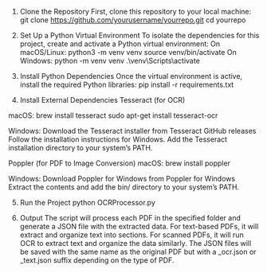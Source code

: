 1. Clone the Repository
First, clone this repository to your local machine:
git clone https://github.com/yourusername/yourrepo.git
cd yourrepo

2. Set Up a Python Virtual Environment
To isolate the dependencies for this project, create and activate a Python virtual environment:
On macOS/Linux:
python3 -m venv venv
source venv/bin/activate
On Windows:
python -m venv venv
.\venv\Scripts\activate

3. Install Python Dependencies
Once the virtual environment is active, install the required Python libraries:
pip install -r requirements.txt

4. Install External Dependencies
Tesseract (for OCR)

macOS:
brew install tesseract
sudo apt-get install tesseract-ocr

Windows:
Download the Tesseract installer from Tesseract GitHub releases
Follow the installation instructions for Windows.
Add the Tesseract installation directory to your system’s PATH.

Poppler (for PDF to Image Conversion)
macOS:
brew install poppler

Windows:
Download Poppler for Windows from Poppler for Windows
Extract the contents and add the bin/ directory to your system’s PATH.

5. Run the Project
python OCRProcessor.py

6. Output
The script will process each PDF in the specified folder and generate a JSON file with the extracted data. For text-based PDFs, it will extract and organize text into sections. For scanned PDFs, it will run OCR to extract text and organize the data similarly.
The JSON files will be saved with the same name as the original PDF but with a _ocr.json or _text.json suffix depending on the type of PDF.

